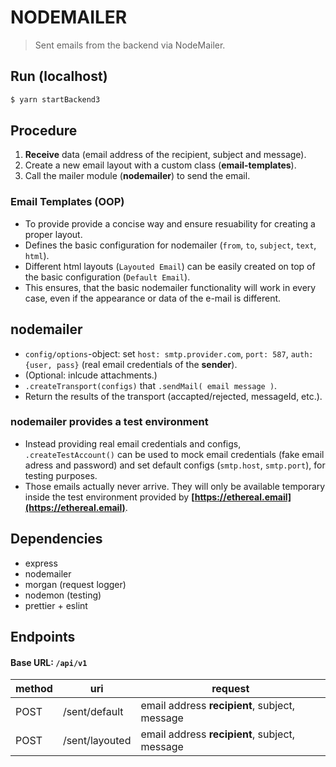 # NODEMAILER

> Sent emails from the backend via NodeMailer.

## Run (localhost)

```bash
$ yarn startBackend3
```

## Procedure

1. **Receive** data (email address of the recipient, subject and message).
2. Create a new email layout with a custom class (**email-templates**).
3. Call the mailer module (**nodemailer**) to send the email.

### Email Templates (OOP)

- To provide provide a concise way and ensure resuability for creating a proper layout.
- Defines the basic configuration for nodemailer (`from`, `to`, `subject`, `text`, `html`).
- Different html layouts (`Layouted Email`) can be easily created on top of the basic configuration (`Default Email`).
- This ensures, that the basic nodemailer functionality will work in every case, even if the appearance or data of the e-mail is different.

## nodemailer

- `config/options`-object: set `host: smtp.provider.com`, `port: 587`, `auth: {user, pass}` (real email credentials of the **sender**).
- (Optional: inlcude attachments.)
- `.createTransport(configs)` that `.sendMail( email message )`.
- Return the results of the transport (accapted/rejected, messageId, etc.).

### nodemailer provides a test environment

- Instead providing real email credentials and configs, `.createTestAccount()` can be used to mock email credentials (fake email adress and password) and set default configs (`smtp.host`, `smtp.port`), for testing purposes.
- Those emails actually never arrive. They will only be available temporary inside the test environment provided by **[https://ethereal.email](https://ethereal.email)**.

## Dependencies

- express
- nodemailer
- morgan (request logger)
- nodemon (testing)
- prettier + eslint

## Endpoints

#### Base URL: `/api/v1`

| method | uri            | request                                       |
| ------ | -------------- | --------------------------------------------- |
| POST   | /sent/default  | email address **recipient**, subject, message |
| POST   | /sent/layouted | email address **recipient**, subject, message |
